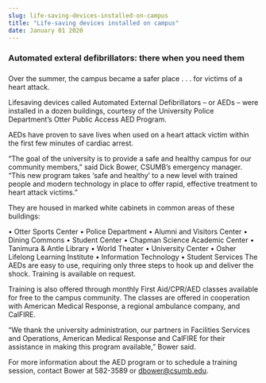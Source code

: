 ```yaml
---
slug: life-saving-devices-installed-on-campus
title: "Life-saving devices installed on campus"
date: January 01 2020
---
```


<h3>Automated exteral defibrillators: there when you need them</h3><h3></h3><p>Over the summer, the campus became a safer place . . . for victims of a heart attack.
</p><p>Lifesaving devices called Automated External Defibrillators – or AEDs – were installed in a dozen buildings, courtesy of the University Police Department’s Otter Public Access AED Program.
</p><p>AEDs have proven to save lives when used on a heart attack victim within the first few minutes of cardiac arrest.
</p><p>“The goal of the university is to provide a safe and healthy campus for our community members,” said Dick Bower, CSUMB’s emergency manager. “This new program takes ‘safe and healthy’ to a new level with trained people and modern technology in place to offer rapid, effective treatment to heart attack victims.”
</p><p>They are housed in marked white cabinets in common areas of these buildings:
</p><p>• Otter Sports Center • Police Department • Alumni and Visitors Center • Dining Commons • Student Center • Chapman Science Academic Center • Tanimura &amp; Antle Library • World Theater • University Center • Osher Lifelong Learning Institute • Information Technology • Student Services The AEDs are easy to use, requiring only three steps to hook up and deliver the shock. Training is available on request.
</p><p>Training is also offered through monthly First Aid/CPR/AED classes available for free to the campus community. The classes are offered in cooperation with American Medical Response, a regional ambulance company, and CalFIRE.
</p><p>“We thank the university administration, our partners in Facilities Services and Operations, American Medical Response and CalFIRE for their assistance in making this program available,” Bower said.
</p><p>For more information about the AED program or to schedule a training session, contact Bower at 582-3589 or <a href="&#x6d;&#97;&#x69;&#108;&#x74;&#111;&#58;&#x64;&#98;&#x6f;&#119;e&#x72;&#64;&#x63;&#115;u&#x6d;&#98;&#x2e;&#101;&#x64;&#x75;">dbower@csumb.edu</a>.
</p><p> 
</p>
